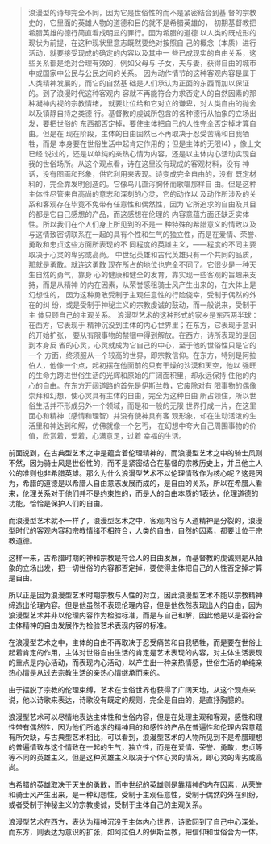 <blockquote data-pid="chk2fmzk">浪漫型的诗却完全不同，因为它是世俗性的⽽不是紧密结合到基 督的宗教史的，它⾥⾯的英雄⼈物的道德和⽬的就不是希腊英雄的， 初期基督教把希腊英雄的德⾏简直看成明显的罪⾏。因为希腊的道德 以⼈类的既成形的现状为前提，在这种现状⾥意志既然要绝对按照⾃ ⼰的概念（本质）进⾏活动，就要接受现成的确定的内容以及其中⼀ 些已成现实的⾃由关系，这些关系都是绝对合理有效的，例如⽗⺟与 ⼦⼥，夫与妻，获得⾃由的城市中或国家中公⺠与公⺠之间的关系。 因为动作情节的这种客观内容是属于⼈类精神发展的，⽽它的⾃然基 础是⼈们承认为正⾯的东⻄⽽加以保证的。到了浪漫时代这种客观内 容就不再能符合⼒求否定⼈的⾃然因素的那种凝神内视的宗教情绪， 就要让位给和它对⽴的谦卑，对⼈类⾃由的抛舍以及镇静⾃持之类德 ⾏。基督教的虔诚所包含的各种德⾏从抽象的⽴场出发，要把世俗的 东⻄都否定掉，要使主体把⾃⼰的⼈性完全否定掉才算⾃由。但是在 现在阶段，主体的⾃由固然已不再取决于忍受苦痛和⾃我牺牲，⽽是 本⾝要在世俗⽣活中起肯定作⽤的；但是主体的⽆限(4) ，像上⽂已经 说过的，还是以单纯的亲热⼼情为内容，还是以主体内⼼活动实现⾃ 我的世俗场所。从这个观点看，诗在这⾥没有现成的客观材料，没有 神话，没有图画和形象，供它利⽤来表现。诗变成完全⾃由的，没有 既定材料的，完全靠发明创造的。它像⻦⼉直泻胸怀⽽歌唱那样⾃ 由。但是这种主体性尽管来⾃⾼尚的意志和深刻的⼼灵，它的动作以 及动作所涉及的关系和客观存在毕竟不免带有任意性和偶然性，因为 它所追求的⾃由及其⽬的都是它⾃⼰感想的产品，⽽这感想在伦理的 内容意蕴⽅⾯还缺乏实体性。所以我们在个⼈们⾝上所⻅到的不是⼀ 种特殊的希腊意义的情致以及与这情致密切联系在⼀起的具有个性和⽣⽓的独⽴性，⽽是在爱情、荣誉、勇敢和忠贞这些⽅⾯所表现的不 同程度的英雄主义，——程度的不同主要取决于⼼灵的卑劣或⾼尚。 中世纪英雄和古代英雄只有⼀个共同的品质，那就是勇敢。就连这勇敢 现在所占的地位也完全不同了。它很少是⼀种天⽣⾃然的勇⽓，靠⾝ ⼼的健康和健全的发育，靠实现⼀些客观的旨趣来⽀持，⽽是从精神 的内在因素，从荣誉感租骑⼠⻛产⽣出来的，在⼤体上是幻想性的， 因为这种勇敢受制于主观任意性的⾏险侥幸，受制于偶然的外在的纠 纷，或是受制于神秘主义的宗教虔诚的⿎动，⽽⼀般说来，受制于主 体只顾⾃⼰的主观关系。 浪漫型艺术的这种形式的家乡是东⻄两半球：在⻄⽅，它表现于 精神沉没到主体的内⼼世界⾥；在东⽅，它表现于意识的开始扩张， 要从有限事物的禁锢中得到解放。在⻄⽅，诗所表现的是回到本⾝反 省的⼼灵，⼼灵就成为它⾃⼰的中⼼，⾄于他的世俗性只是它的⼀个 ⽅⾯，终须服从⼀个较⾼的世界，即宗教信仰。在东⽅，特别是阿拉 伯⼈，他像⼀个点，起初摆在他⾯前的只有⼲燥的沙漠和天空，他以 强旺的⽣命⼒跨进世俗⽣活的光辉和原始的⼴阔⾯积⾥，却永远保持 住他的内⼼的⾃由。在东⽅开阔道路的⾸先是伊斯兰教，它废除对有 限事物的偶像崇拜和幻想，使⼼灵具有主体的⾃由，完全为这种⾃由 所占领住，所以世俗⽣活并不形成另外⼀个领域，⽽是和⼀般的⽆限 世界打成⼀⽚，在这⾥⾯⼼和精神（感情和理智）并没有使神具有客 观形象，却在⽣动活泼的⽣活⾥和神达到和解，仿佛就像⼀个乞丐， 在幻想中夸⼤⾃⼰周围事物的价值，欣赏着，爱着，⼼满意⾜，过着 幸福的⽣活。 </blockquote><p data-pid="wL6ROIvx">前面说到，在古典型艺术之中是蕴含着伦理精神的，而浪漫型艺术之中的骑士风则不然，因为骑士风是世俗性的，而不是紧密结合在基督的宗教历史上，并且他主人公的准则也非希腊英雄。那么为什么浪漫型艺术不以伦理情致作为核心呢？这是因为，希腊的道德是以希腊人自由意志发展而成的，是自由的关系，所以在希腊人看来，伦理关系对于他们并不是约束性的，而是人的自由本质的1表达，伦理道德的功能，恰恰是保护人们的自由。</p><p data-pid="WMnVJXBD">而浪漫型艺术就不一样了，浪漫型艺术之中，客观内容与人道精神是分裂的，浪漫型时代的客观内容和宗教情绪不相符合，人类的自由，自然的因素，都要让位于宗教道德。</p><p data-pid="F1CyKtsC">这样一来，古希腊时期的神和宗教是符合人的自由发展，而基督教的虔诚则是从抽象的立场出发，把一切世俗的内容都否定掉，要使得主体把自己的人性否定掉才算是自由。</p><p data-pid="aGClbqXs">所以正是因为浪漫型艺术时期宗教与人性的对立，因此浪漫型艺术不能以宗教精神缔造出伦理内容。但是他虽然不表现伦理内容，但是他依然表现出人的自由，因为浪漫型艺术并非以伦理内容作为检验标准，而是与自己和解，因此他是以是否符合主体精神的自由发展作为检验艺术表现内容的标准。</p><p data-pid="hoWaZq14">在浪漫型艺术之中，主体的自由不再取决于忍受痛苦和自我牺牲，而是要在世俗上起着肯定的作用，主体对世俗自由生活的肯定是艺术表现的内容，对主体生活表现的重点是内心活动，而表现内心活动，以产生出一种亲热情感，世俗生活的单纯亲热心情是从过去宗教生活的亲热心情继承而来的。</p><p data-pid="i8Rz6cs-">由于摆脱了宗教的伦理束缚，艺术在世俗世界也获得了广阔天地，从这个观点来说，他以诗歌来表达，诗歌没有既定的规则，完全是自由的，是直抒胸臆的。</p><p data-pid="unzxBMZf">浪漫型艺术可以尽情地表达主体性和世俗内容，但是在处理主观和客观，感性和理性带有偶然性，因为他们所追求的精神目的和感性的产品在普遍性和伦理内容意蕴有所欠缺，与古典型艺术相比，可以看到，浪漫型艺术的人物所见到不是希腊理想的普遍情致与这个情致在一起的生气，独立性，而是在爱情、荣誉、勇敢，忠贞等等不同的英雄主义，但是这种英雄主义取决于个体心灵的情况，即心灵的卑劣或高尚。</p><p data-pid="S7KJ10rX">古希腊的英雄取决于天生的勇敢，而中世纪的英雄则是靠精神的内在因素，从荣誉和骑士风产生出来，是一种幻想性，受制于主观任意性，受制于偶然的外在纠纷，或者受制于神秘主义的宗教虔诚，受制于主体自己的主观关系。</p><p data-pid="EAstMXkJ">浪漫型艺术在西方，表达为精神沉没于主体内心世界，诗歌回到了自己中心深处，而东方，则表达为意识的扩张，如阿拉伯人的伊斯兰教，把信仰和世俗合为一体。</p><p></p><p></p><p></p>